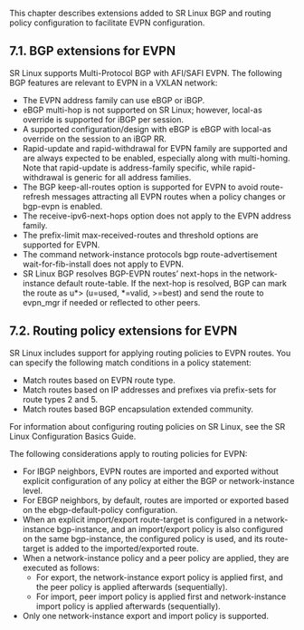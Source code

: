 This chapter describes extensions added to SR Linux BGP and routing policy configuration to facilitate EVPN configuration.

## 7.1. BGP extensions for EVPN
SR Linux supports Multi-Protocol BGP with AFI/SAFI EVPN. The following BGP features are relevant to EVPN in a VXLAN network:

- The EVPN address family can use eBGP or iBGP.
- eBGP multi-hop is not supported on SR Linux; however, local-as override is supported for iBGP per session.
- A supported configuration/design with eBGP is eBGP with local-as override on the session to an iBGP RR.
- Rapid-update and rapid-withdrawal for EVPN family are supported and are always expected to be enabled, especially along with multi-homing. Note that rapid-update is address-family specific, while rapid-withdrawal is generic for all address families.
- The BGP keep-all-routes option is supported for EVPN to avoid route-refresh messages attracting all EVPN routes when a policy changes or bgp-evpn is enabled.
- The receive-ipv6-next-hops option does not apply to the EVPN address family.
- The prefix-limit max-received-routes and threshold options are supported for EVPN.
- The command network-instance protocols bgp route-advertisement wait-for-fib-install does not apply to EVPN.
- SR Linux BGP resolves BGP-EVPN routes’ next-hops in the network-instance default route-table. If the next-hop is resolved, BGP can mark the route as u*> (u=used, *=valid, >=best) and send the route to evpn_mgr if needed or reflected to other peers.

## 7.2. Routing policy extensions for EVPN
SR Linux includes support for applying routing policies to EVPN routes. You can specify the following match conditions in a policy statement:

- Match routes based on EVPN route type.
- Match routes based on IP addresses and prefixes via prefix-sets for route types 2 and 5.
- Match routes based BGP encapsulation extended community.

For information about configuring routing policies on SR Linux, see the SR Linux Configuration Basics Guide.

The following considerations apply to routing policies for EVPN:

- For IBGP neighbors, EVPN routes are imported and exported without explicit configuration of any policy at either the BGP or network-instance level.
- For EBGP neighbors, by default, routes are imported or exported based on the ebgp-default-policy configuration.
- When an explicit import/export route-target is configured in a network-instance bgp-instance, and an import/export policy is also configured on the same bgp-instance, the configured policy is used, and its route-target is added to the imported/exported route.
- When a network-instance policy and a peer policy are applied, they are executed as follows:
    - For export, the network-instance export policy is applied first, and the peer policy is applied afterwards (sequentially).
    - For import, peer import policy is applied first and network-instance import policy is applied afterwards (sequentially).
- Only one network-instance export and import policy is supported.